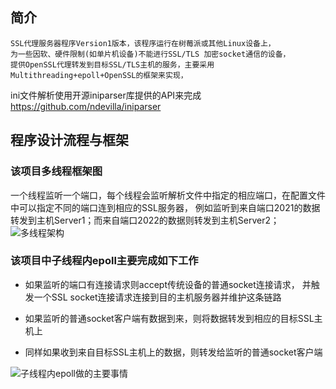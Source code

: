 ## 简介
	SSL代理服务器程序Version1版本，该程序运行在树莓派或其他Linux设备上，
	为一些因软、硬件限制(如单片机设备)不能进行SSL/TLS 加密socket通信的设备，
	提供OpenSSL代理转发到目标SSL/TLS主机的服务，主要采用Multithreading+epoll+OpenSSL的框架来实现，
  ini文件解析使用开源iniparser库提供的API来完成 https://github.com/ndevilla/iniparser
  
## 程序设计流程与框架
### 该项目多线程框架图
  
  一个线程监听一个端口，每个线程会监听解析文件中指定的相应端口，在配置文件中可以指定不同的端口连到相应的SSL服务器，
  例如监听到来自端口2021的数据转发到主机Server1；而来自端口2022的数据则转发到主机Server2；
  ![多线程架构](https://images.gitee.com/uploads/images/2020/0820/112640_565da807_5112813.png "多线程.png")

### 该项目中子线程内epoll主要完成如下工作

  - 如果监听的端口有连接请求则accept传统设备的普通socket连接请求，
  并触发一个SSL socket连接请求连接到目的主机服务器并维护这条链路
  
  - 如果监听的普通socket客户端有数据到来，则将数据转发到相应的目标SSL主机上
  
  - 同样如果收到来自目标SSL主机上的数据，则转发给监听的普通socket客户端

![子线程内epoll做的主要事情](https://images.gitee.com/uploads/images/2020/0820/000909_d2b12245_5112813.png "epoll.png")

